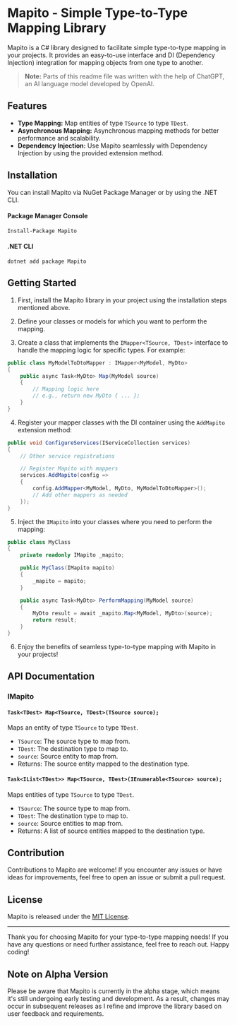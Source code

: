# Mapito - Simple Type-to-Type Mapping Library

Mapito is a C# library designed to facilitate simple type-to-type mapping in your projects. It provides an easy-to-use interface and DI (Dependency Injection) integration for mapping objects from one type to another.

> **Note:** Parts of this readme file was written with the help of ChatGPT, an AI language model developed by OpenAI.

## Features

- **Type Mapping:** Map entities of type `TSource` to type `TDest`.
- **Asynchronous Mapping:** Asynchronous mapping methods for better performance and scalability.
- **Dependency Injection:** Use Mapito seamlessly with Dependency Injection by using the provided extension method.

## Installation

You can install Mapito via NuGet Package Manager or by using the .NET CLI.

#### Package Manager Console

```
Install-Package Mapito
```

#### .NET CLI

```
dotnet add package Mapito
```

## Getting Started

1. First, install the Mapito library in your project using the installation steps mentioned above.

2. Define your classes or models for which you want to perform the mapping.

3. Create a class that implements the `IMapper<TSource, TDest>` interface to handle the mapping logic for specific types. For example:

```csharp
public class MyModelToDtoMapper : IMapper<MyModel, MyDto>
{
    public async Task<MyDto> Map(MyModel source)
    {
        // Mapping logic here
        // e.g., return new MyDto { ... };
    }
}
```

4. Register your mapper classes with the DI container using the `AddMapito` extension method:

```csharp
public void ConfigureServices(IServiceCollection services)
{
    // Other service registrations

    // Register Mapito with mappers
    services.AddMapito(config =>
    {
        config.AddMapper<MyModel, MyDto, MyModelToDtoMapper>();
        // Add other mappers as needed
    });
}
```

5. Inject the `IMapito` into your classes where you need to perform the mapping:

```csharp
public class MyClass
{
    private readonly IMapito _mapito;

    public MyClass(IMapito mapito)
    {
        _mapito = mapito;
    }

    public async Task<MyDto> PerformMapping(MyModel source)
    {
        MyDto result = await _mapito.Map<MyModel, MyDto>(source);
        return result;
    }
}
```

6. Enjoy the benefits of seamless type-to-type mapping with Mapito in your projects!

## API Documentation

### IMapito

#### `Task<TDest> Map<TSource, TDest>(TSource source);`

Maps an entity of type `TSource` to type `TDest`.

- `TSource`: The source type to map from.
- `TDest`: The destination type to map to.
- `source`: Source entity to map from.
- Returns: The source entity mapped to the destination type.

#### `Task<IList<TDest>> Map<TSource, TDest>(IEnumerable<TSource> source);`

Maps entities of type `TSource` to type `TDest`.

- `TSource`: The source type to map from.
- `TDest`: The destination type to map to.
- `source`: Source entities to map from.
- Returns: A list of source entities mapped to the destination type.

## Contribution

Contributions to Mapito are welcome! If you encounter any issues or have ideas for improvements, feel free to open an issue or submit a pull request.

## License

Mapito is released under the [MIT License](LICENSE).

---

Thank you for choosing Mapito for your type-to-type mapping needs! If you have any questions or need further assistance, feel free to reach out. Happy coding!

## Note on Alpha Version

Please be aware that Mapito is currently in the alpha stage, which means it's still undergoing early testing and development. As a result, changes may occur in subsequent releases as I refine and improve the library based on user feedback and requirements.